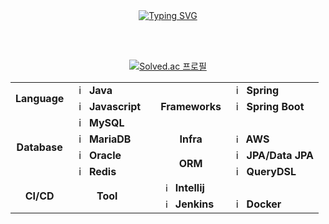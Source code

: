 <div align="center">
<br><br>

<!-- Don't just fork or copy it. Star it, please 🥺  -->
[![Typing SVG](https://readme-typing-svg.herokuapp.com?font=Oleo+Script&color=4682B4&size=35&center=true&vCenter=true&width=404&height=53&lines=%E3%80%80%E3%80%80Hi+there%2C+I'm+Ryeojin.+%E3%80%80%E3%80%80)](https://git.io/typing-svg)

<br><br>

<!-- devpla's profile -->

[![Solved.ac 프로필](http://mazassumnida.wtf/api/v2/generate_badge?boj=sooon9254)](https://solved.ac/sooon9254)
<!--  <img src="http://mazandi.herokuapp.com/api?handle=sooon9254&theme=warm"/> -->

<table>
  <tr>
    <td rowspan="2" align="center"><b>Language</td>
    <td><img src="https://staging.svgrepo.com/show/184143/java.svg" width="16px" alt="_icon" />&nbsp;&nbsp;<b>Java</td>
    <td rowspan="8"></td>
    <td rowspan="3" align="center"><b>Frameworks</b></td>
    <td><img src="https://user-images.githubusercontent.com/112257466/209075018-0a1f7f14-a910-4d16-a4e4-51929b99e1ae.png" width="16px" alt="_icon" />&nbsp;&nbsp;<b>Spring</b></td>
  </tr>
  <tr>
    <td><img src="https://www.svgrepo.com/show/303206/javascript-logo.svg" width="16px" alt="_icon" />&nbsp;&nbsp;<b>Javascript</td>
    <td><img src="https://user-images.githubusercontent.com/112257466/209075280-78be8487-7d6a-485c-92a8-d6677f0caab9.png" width="16px" alt="_icon" />&nbsp;&nbsp;<b>Spring Boot</b></td>
  </tr>
  <tr>
    <td rowspan="4" align="center"><b>Database</td>
    <td><img src="https://user-images.githubusercontent.com/112257466/209078356-d9120e3d-9498-4ee4-a38d-139a263910f4.png" width="16px" alt="_icon" />&nbsp;&nbsp;<b>MySQL</b></td>
    <!--<td><img src="https://www.svgrepo.com/show/303157/react-logo.svg" width="16px" alt="_icon" />&nbsp;&nbsp;<b>React-Native</td>-->
  </tr>
  <tr>
    <td><img src="https://www.svgrepo.com/show/373824/mariadb.svg" width="16px" alt="_icon" />&nbsp;&nbsp;<b>MariaDB</b></td>
    <td align="center"><b>Infra</td>
    <td><img src="https://static-00.iconduck.com/assets.00/aws-icon-2048x2048-274bm1xi.png" width="15px" alt="_icon" />&nbsp;&nbsp;<b>AWS</b></td>
  </tr>
  <tr>
    <td><img src="https://www.svgrepo.com/show/448245/oracle.svg" width="16px" alt="_icon" />&nbsp;&nbsp;<b>Oracle</td>
    <td rowspan="2" align="center"><b>ORM</td>
    <td><img src="https://user-images.githubusercontent.com/112257466/209076523-777fe02a-455f-48a0-a4b1-aeb9fff17b10.png" width="16px" alt="_icon" />&nbsp;&nbsp;<b>JPA/Data JPA</td>
  </tr>
  <tr>
    <td><img src="https://www.svgrepo.com/show/354272/redis.svg" width="16px" alt="_icon" />&nbsp;&nbsp;<b>Redis</td>
    <td><img src="https://github.com/GDSC-Team-J/ADDI-ML/assets/112257466/dff863c4-fb90-4747-a621-bdbd2c44a0be" width="16px" alt="_icon" />&nbsp;&nbsp;<b>QueryDSL</b></td>
  </tr>
  <tr>
    <td rowspan="2" align="center"><b>CI/CD</b></td>
    <!--<td><img src="https://seeklogo.com/images/G/github-actions-logo-031704BDC6-seeklogo.com.png" width="15px" alt="_icon" />&nbsp;&nbsp;<b>GitHub Actions</b></td>-->
    <td rowspan="2" align="center"><b>Tool</b></td>
    <td><img src="https://resources.jetbrains.com/storage/products/company/brand/logos/IntelliJ_IDEA_icon.png" width="15px" alt="_icon" />&nbsp;&nbsp;<b>Intellij</b></td>
  </tr>
  <tr>
    <td><img src="https://www.jenkins.io/images/logos/jenkins/jenkins.png" width="15px" alt="_icon" />&nbsp;&nbsp;<b>Jenkins</b></td>
    <td><img src="https://www.docker.com/wp-content/uploads/2022/03/Moby-logo.png" width="16px" alt="_icon" />&nbsp;&nbsp;<b>Docker</b></td>
  </tr>
</table>
